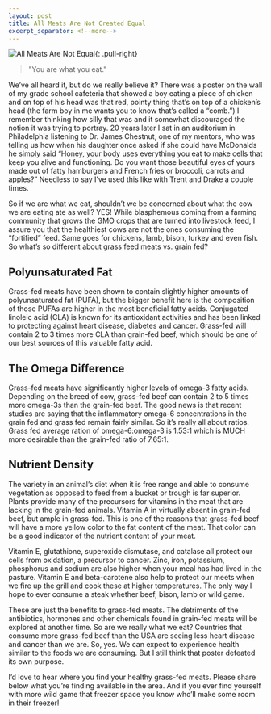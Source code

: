 ```yaml
---
layout: post
title: All Meats Are Not Created Equal
excerpt_separator: <!--more-->
---
```

![All Meats Are Not Equal](http://adjust2wellness.com/wp-content/uploads/Which-Looks-Better-2.png){: .pull-right}

> "You are what you eat."

We’ve all heard it, but do we really believe it?  There was a poster on the wall of my grade school cafeteria that showed a boy eating a piece of chicken and on top of his head was that red, pointy thing that’s on top of a chicken’s head (the farm boy in me wants you to know that’s called a “comb.”) I remember thinking how silly that was and it somewhat discouraged the notion it was trying to portray. 20 years later I sat in an auditorium in Philadelphia listening to Dr. James Chestnut, one of my mentors, who was telling us how when his daughter once asked if she could have McDonalds he simply said “Honey, your body uses everything you eat to make cells that keep you alive and functioning. Do you want those beautiful eyes of yours made out of fatty hamburgers and French fries or broccoli, carrots and apples?” Needless to say I’ve used this like with Trent and Drake a couple times.
<!--more-->

So if we are what we eat, shouldn’t we be concerned about what the cow we are eating ate as well?  YES! While blasphemous coming from a farming community that grows the GMO crops that are turned into livestock feed, I assure you that the healthiest cows are not the ones consuming the “fortified” feed.  Same goes for chickens, lamb, bison, turkey and even fish.  So what’s so different about grass feed meats vs. grain fed?

## Polyunsaturated Fat

Grass-fed meats have been shown to contain slightly higher amounts of polyunsaturated fat (PUFA), but the bigger benefit here is the composition of those PUFAs are higher in the most beneficial fatty acids.  Conjugated linoleic acid (CLA) is known for its antioxidant activities and has been linked to protecting against heart disease, diabetes and cancer.  Grass-fed will contain 2 to 3 times more CLA than grain-fed beef, which should be one of our best sources of this valuable fatty acid.

## The Omega Difference

Grass-fed meats have significantly higher levels of omega-3 fatty acids.  Depending on the breed of cow, grass-fed beef can contain 2 to 5 times more omega-3s than the grain-fed beef. The good news is that recent studies are saying that the inflammatory omega-6 concentrations in the grain fed and grass fed remain fairly similar.  So it’s really all about ratios.  Grass fed average ration of omega-6:omega-3 is 1.53:1 which is MUCH more desirable than the grain-fed ratio of 7.65:1.

## Nutrient Density

The variety in an animal’s diet when it is free range and able to consume vegetation as opposed to feed from a bucket or trough is far superior.  Plants provide many of the precursors for vitamins in the meat that are lacking in the grain-fed animals.  Vitamin A in virtually absent in grain-fed beef, but ample in grass-fed. This is one of the reasons that grass-fed beef will have a more yellow color to the fat content of the meat.  That color can be a good indicator of the nutrient content of your meat.

Vitamin E, glutathione, superoxide dismutase, and catalase all protect our cells from oxidation, a precursor to cancer. Zinc, iron, potassium, phosphorus and sodium are also higher when your meal has had lived in the pasture. Vitamin E and beta-carotene also help to protect our meets when we fire up the grill and cook these at higher temperatures.  The only way I hope to ever consume a steak whether beef, bison, lamb or wild game.

These are just the benefits to grass-fed meats.  The detriments of the antibiotics, hormones and other chemicals found in grain-fed meats will be explored at another time. So are we really what we eat? Countries that consume more grass-fed beef than the USA are seeing less heart disease and cancer than we are.  So, yes.  We can expect to experience health similar to the foods we are consuming.  But I still think that poster defeated its own purpose.

I’d love to hear where you find your healthy grass-fed meats.  Please share below what you’re finding available in the area.  And if you ever find yourself with more wild game that freezer space you know who’ll make some room in their freezer!
